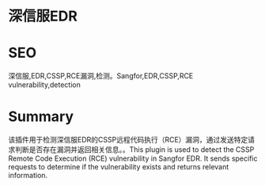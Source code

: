 # 深信服EDR
# SEO
深信服,EDR,CSSP,RCE漏洞,检测。Sangfor,EDR,CSSP,RCE vulnerability,detection
# Summary
该插件用于检测深信服EDR的CSSP远程代码执行（RCE）漏洞，通过发送特定请求判断是否存在漏洞并返回相关信息。。This plugin is used to detect the CSSP Remote Code Execution (RCE) vulnerability in Sangfor EDR. It sends specific requests to determine if the vulnerability exists and returns relevant information.
